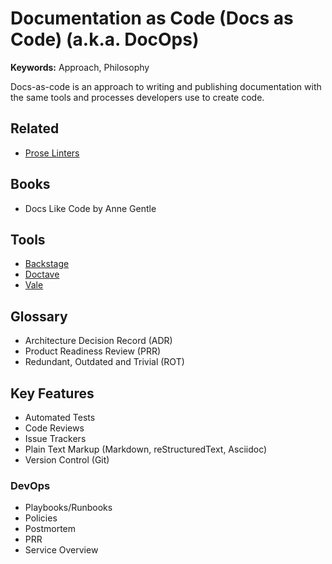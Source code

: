 # Documentation as Code (Docs as Code) (a.k.a. DocOps)

<!--
https://pronovix.com/blog/cicd-and-docs-code-workflow
https://www.sensedia.com/post/doc-as-code-documenting-agile-architecture-products
https://www.everythingtechnicalwriting.com/dosc-as-code/
https://technology.blog.gov.uk/2017/08/25/why-we-use-a-docs-as-code-approach-for-technical-documentation/
https://blog.mia-platform.eu/en/docs-as-code-how-does-it-improve-developer-experience
https://opensource.com/article/22/10/docs-as-code
https://capsulecorplab.github.io/docs-as-code/
https://www.writethedocs.org/guide/docs-as-code/
https://blog.cloudflare.com/our-docs-as-code-approach/
https://www.knowledgeowl.com/blog/posts/docs-as-code/
https://engineering.grab.com/doc-as-code
https://idratherbewriting.com/trends/trends-to-follow-or-forget-docs-as-code.html
https://idratherbewriting.com/learnapidoc/pubapis_docs_as_code.html
https://www.parson-europe.com/en/knowledge-base/docs-code-technical-documentation
https://about.gitlab.com/blog/2022/10/12/five-fast-facts-about-docs-as-code-at-gitlab/
-->

<!--
https://esli.blog.br/doc-as-a-code-docops-sre#heading-doc-as-a-code
https://esli.blog.br/docs-as-code-documentacao-como-codigo
-->

**Keywords:** Approach, Philosophy

Docs-as-code is an approach to writing and publishing documentation with the same tools and processes developers use to create code.

## Related

- [Prose Linters](/prose.md#linters)

## Books

- Docs Like Code by Anne Gentle

## Tools

- [Backstage](https://backstage.io)
- [Doctave](/doctave.md)
- [Vale](/vale.md)

<!--
https://nextra.site
-->

## Glossary

- Architecture Decision Record (ADR)
- Product Readiness Review (PRR)
- Redundant, Outdated and Trivial (ROT)

## Key Features

- Automated Tests
- Code Reviews
- Issue Trackers
- Plain Text Markup (Markdown, reStructuredText, Asciidoc)
- Version Control (Git)

### DevOps

- Playbooks/Runbooks
- Policies
- Postmortem
- PRR
- Service Overview
